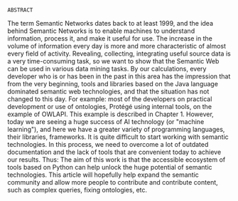                                                                                                    ABSTRACT

The term Semantic Networks dates back to at least 1999, and the idea behind Semantic Networks is to enable machines to understand information, process it, and make it useful for use. The increase in the volume of information every day is more and more characteristic of almost every field of activity. Revealing, collecting, integrating useful source data is a very time-consuming task, so we want to show that the Semantic Web can be used in various data mining tasks.
By our calculations, every developer who is or has been in the past in this area has the impression that from the very beginning, tools and libraries based on the Java language dominated semantic web technologies, and that the situation has not changed to this day. For example: most of the developers on practical development or use of ontologies, Protégé using internal tools, on the example of OWLAPI.  This example is described in Chapter 1. However, today we are seeing a huge success of AI technology (or "machine learning"), and here we have a greater variety of programming languages, their libraries, frameworks. It is quite difficult to start working with semantic technologies. In this process, we need to overcome a lot of outdated documentation and the lack of tools that are convenient today to achieve our results. Thus:
The aim of this work is that the accessible ecosystem of tools based on Python can help unlock the huge potential of semantic technologies. This article will hopefully help expand the semantic community and allow more people to contribute and contribute content, such as complex queries, fixing ontologies, etc.
